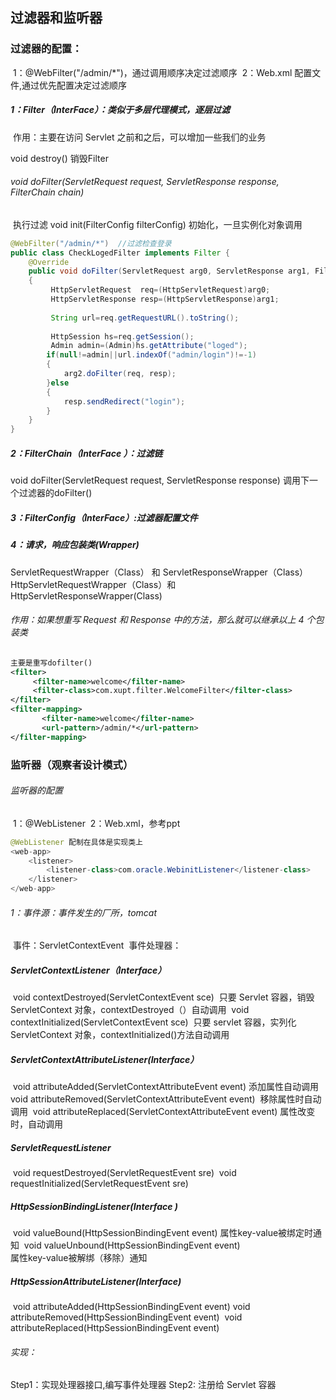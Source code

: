 ## 过滤器和监听器

###  过滤器的配置：

​	1：@WebFilter("/admin/*")，通过调用顺序决定过滤顺序
​	2：Web.xml 配置文件,通过优先配置决定过滤顺序

##### 1：Filter（InterFace）：类似于多层代理模式，逐层过滤

​	作用：主要在访问 Servlet 之前和之后，可以增加一些我们的业务

void	destroy() 
    		销毁Filter

######  void doFilter(ServletRequest request, ServletResponse response, FilterChain chain) 

​          	执行过滤
 void init(FilterConfig filterConfig) 
​        	初始化，一旦实例化对象调用

```java
@WebFilter("/admin/*")  //过滤检查登录
public class CheckLogedFilter implements Filter {
	@Override
	public void doFilter(ServletRequest arg0, ServletResponse arg1, FilterChain arg2)throws IOException, ServletException 
	{
		 HttpServletRequest  req=(HttpServletRequest)arg0;
		 HttpServletResponse resp=(HttpServletResponse)arg1;
		 
		 String url=req.getRequestURL().toString();
		 
		 HttpSession hs=req.getSession();
		 Admin admin=(Admin)hs.getAttribute("loged");
		if(null!=admin||url.indexOf("admin/login")!=-1)
		{
			arg2.doFilter(req, resp);
		}else
		{
			resp.sendRedirect("login");
		}
	}
}
```



##### 2：FilterChain（InterFace ）：过滤链

void	doFilter(ServletRequest request, ServletResponse response) 
	调用下一个过滤器的doFilter()

##### 3：FilterConfig（InterFace）:过滤器配置文件

##### 4：请求，响应包装类(Wrapper)

ServletRequestWrapper（Class） 和 ServletResponseWrapper（Class）
HttpServletRequestWrapper（Class）和 HttpServletResponseWrapper(Class)

######  作用：如果想重写 Request 和 Response 中的方法，那么就可以继承以上 4 个包装类

```xml
主要是重写dofilter()
<filter>
     <filter-name>welcome</filter-name>
     <filter-class>com.xupt.filter.WelcomeFilter</filter-class>
</filter>
<filter-mapping>
       <filter-name>welcome</filter-name>
       <url-pattern>/admin/*</url-pattern>
</filter-mapping>
```



### 监听器（观察者设计模式）

######   监听器的配置

​	1：@WebListener 
​	2：Web.xml，参考ppt

```java
@WebListener 配制在具体是实现类上
<web-app>
	<listener>
		<listener-class>com.oracle.WebinitListener</listener-class>
	</listener>
</web-app>
```

###### 1：事件源：事件发生的厂所，tomcat

​	事件：ServletContextEvent
​	事件处理器：

##### ServletContextListener（Interface）

​		void	contextDestroyed(ServletContextEvent sce) 
​			只要 Servlet 容器，销毁 ServletContext 对象，contextDestroyed（）自动调用
​    		void	contextInitialized(ServletContextEvent sce)
​			只要 servlet 容器，实列化 ServletContext 对象，contextInitialized()方法自动调用 

##### ServletContextAttributeListener(Interface）

​		void	attributeAdded(ServletContextAttributeEvent event) 
​          		添加属性自动调用
 		void	attributeRemoved(ServletContextAttributeEvent event) 
​         		移除属性时自动调用
​		void attributeReplaced(ServletContextAttributeEvent event)
​			属性改变时，自动调用

##### ServletRequestListener

​	 void	requestDestroyed(ServletRequestEvent sre) 
​	 void	requestInitialized(ServletRequestEvent sre) 

##### HttpSessionBindingListener(Interface )

​	void	valueBound(HttpSessionBindingEvent event) 
​     		属性key-value被绑定时通知
​	void	valueUnbound(HttpSessionBindingEvent event) 	
​		属性key-value被解绑（移除）通知

##### HttpSessionAttributeListener(Interface)

​	void	attributeAdded(HttpSessionBindingEvent event) 
  		void	attributeRemoved(HttpSessionBindingEvent event) 
​	void	attributeReplaced(HttpSessionBindingEvent event) 

###### 实现：	

Step1：实现处理器接口,编写事件处理器
Step2: 注册给 Servlet 容器


​         







